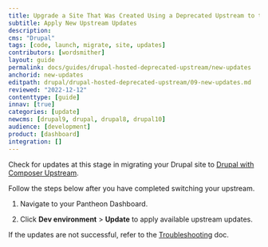 ```yaml
---
title: Upgrade a Site That Was Created Using a Deprecated Upstream to the Latest Version of Drupal
subtitle: Apply New Upstream Updates
description: 
cms: "Drupal"
tags: [code, launch, migrate, site, updates]
contributors: [wordsmither]
layout: guide
permalink: docs/guides/drupal-hosted-deprecated-upstream/new-updates
anchorid: new-updates
editpath: drupal/drupal-hosted-deprecated-upstream/09-new-updates.md
reviewed: "2022-12-12"
contenttype: [guide]
innav: [true]
categories: [update]
newcms: [drupal9, drupal, drupal8, drupal10]
audience: [development]
product: [dashboard]
integration: []
---
```


Check for updates at this stage in migrating your Drupal site to [Drupal with Composer Upstream](/guides/integrated-composer#get-started-with-integrated-composer).

Follow the steps below after you have completed switching your upstream.

1. Navigate to your Pantheon Dashboard.

1. Click **Dev environment** > **Update** to apply available upstream updates.

If the updates are not successful, refer to the [Troubleshooting](/guides/drupal-hosted-deprecated-upstream/troubleshooting) doc.